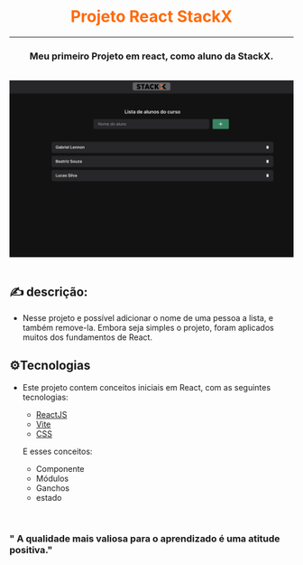 <h1 align="center" style="color: rgb(255, 106, 7)"> Projeto React StackX </h1>
<hr/>

<h3 align="center"> Meu primeiro Projeto em react, como aluno da StackX.</h3>

<div style= "display: inline_block"></br>
    <img align="center" alt="image do prjeto" src="./src/assets/image/image_projeto.png"/>        
</div></br>


## :writing_hand: descrição:
* Nesse projeto e possível adicionar o nome de uma pessoa a lista, e também remove-la.
Embora seja simples o projeto, foram aplicados muitos dos fundamentos de React.


## :gear:Tecnologias

* Este projeto contem conceitos iniciais em React, com as seguintes tecnologias:


  - [ ReactJS ](https://reactjs.org/)
  - [Vite](https://vitejs.dev/guide/)
  - [CSS](https://www.w3schools.com/css/default.asp)
  
  E esses conceitos:
  
   - Componente
   - Módulos
   - Ganchos
   - estado

</br>

  ### " A qualidade mais valiosa para o aprendizado é uma atitude positiva." 